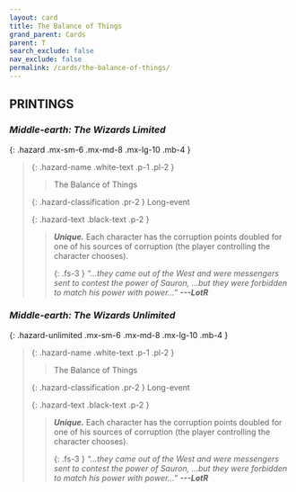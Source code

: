 ```yaml
---
layout: card
title: The Balance of Things
grand_parent: Cards
parent: T
search_exclude: false
nav_exclude: false
permalink: /cards/the-balance-of-things/
---
```


## PRINTINGS


### _Middle-earth: The Wizards Limited_

{: .hazard .mx-sm-6 .mx-md-8 .mx-lg-10 .mb-4 }
> {: .hazard-name .white-text .p-1 .pl-2 }
> > <div class="hazard-mp"></div>
> > <div class="card-name">The Balance of Things</div>
>
> {: .hazard-classification .pr-2 }
> Long-event
>
> {: .hazard-text .black-text .p-2 }
> > _**Unique.**_ Each character has the corruption points doubled for one of his sources of corruption (the player controlling the character chooses).  
> > 
> > {: .fs-3 } 
> > _“...they came out of the West and were messengers sent to contest the power of Sauron, ...but they were forbidden to match his power with power...”_ ***---&#65279;LotR*** 
>

### _Middle-earth: The Wizards Unlimited_

{: .hazard-unlimited .mx-sm-6 .mx-md-8 .mx-lg-10 .mb-4 }
> {: .hazard-name .white-text .p-1 .pl-2 }
> > <div class="hazard-mp"></div>
> > <div class="card-name">The Balance of Things</div>
>
> {: .hazard-classification .pr-2 }
> Long-event
>
> {: .hazard-text .black-text .p-2 }
> > _**Unique.**_ Each character has the corruption points doubled for one of his sources of corruption (the player controlling the character chooses).  
> > 
> > {: .fs-3 } 
> > _“...they came out of the West and were messengers sent to contest the power of Sauron, ...but they were forbidden to match his power with power...”_ ***---&#65279;LotR*** 
>
